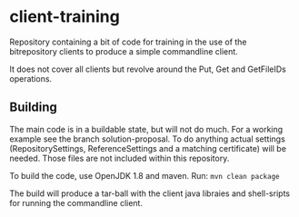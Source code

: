 # client-training

Repository containing a bit of code for training in the use of the bitrepository clients to produce a simple commandline client. 

It does not cover all clients but revolve around the Put, Get and GetFileIDs operations. 

## Building
The main code is in a buildable state, but will not do much. For a working example see the branch solution-proposal.
To do anything actual settings (RepositorySettings, ReferenceSettings and a matching certificate) will be needed. Those files are not included within this repository.

To build the code, use OpenJDK 1.8 and maven. 
Run: `mvn clean package`

The build will produce a tar-ball with the client java libraies and shell-sripts for running the commandline client. 
